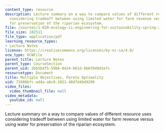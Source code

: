```yaml
---
content_type: resource
description: Lecture summary on a way to compare values of different resource uses
  considering tradeoff between using limited water for farm revenue versus using water
  for preservation of the riparian ecosystem.
file: /courses/1-020-ecology-ii-engineering-for-sustainability-spring-2008/72600bfcad4aa6c8202148d7d49d9209_lec20.pdf
file_size: 182511
file_type: application/pdf
learning_resource_types:
- Lecture Notes
license: https://creativecommons.org/licenses/by-nc-sa/4.0/
ocw_type: OCWFile
parent_title: Lecture Notes
parent_type: CourseSection
parent_uid: 2bb5b4f5-59b6-0424-b61d-8b6f049d1e7c
resourcetype: Document
title: Multiple Objectives, Pareto Optimality
uid: 72600bfc-ad4a-a6c8-2021-48d7d49d9209
video_files:
  video_thumbnail_file: null
video_metadata:
  youtube_id: null
---
```

Lecture summary on a way to compare values of different resource uses considering tradeoff between using limited water for farm revenue versus using water for preservation of the riparian ecosystem.